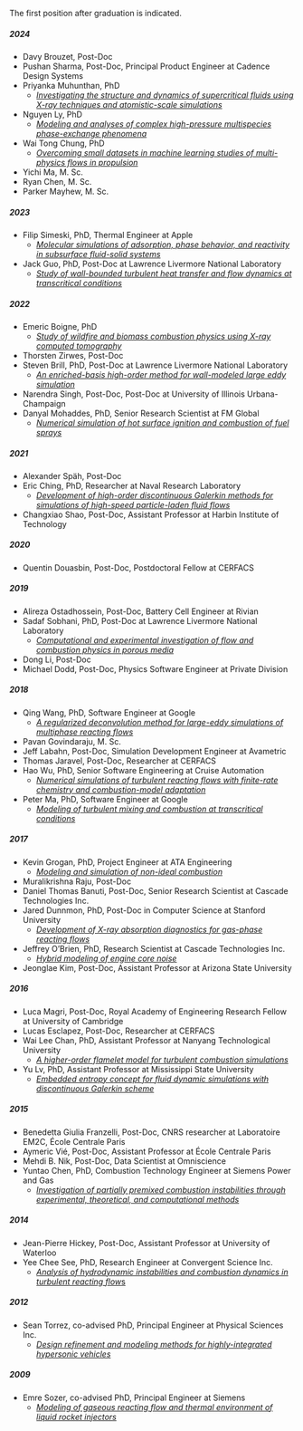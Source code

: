 The first position after graduation is indicated.

##### 2024
- Davy Brouzet, Post-Doc
- Pushan Sharma, Post-Doc, Principal Product Engineer at Cadence Design Systems
- Priyanka Muhunthan, PhD
    - [*Investigating the structure and dynamics of supercritical fluids using X-ray techniques and atomistic-scale simulations*](https://stacks.stanford.edu/file/druid:xv363sj4970/MuhunthanPriyanka_Thesis-augmented.pdf)
- Nguyen Ly, PhD
    - [*Modeling and analyses of complex high-pressure multispecies phase-exchange phenomena*](https://stacks.stanford.edu/file/druid:tc671nm2863/Thesis_NguyenLy_Final-augmented.pdf)
- Wai Tong Chung, PhD
    - [*Overcoming small datasets in machine learning studies of multi-physics flows in propulsion*](https://stacks.stanford.edu/file/druid:xw487vj6602/WTChungPhDDissertation5June2024-augmented.pdf)
- Yichi Ma, M. Sc.
- Ryan Chen, M. Sc.
- Parker Mayhew, M. Sc.

##### 2023
- Filip Simeski, PhD, Thermal Engineer at Apple
    - [*Molecular simulations of adsorption, phase behavior, and reactivity in subsurface fluid-solid systems*](https://stacks.stanford.edu/file/druid:kd116tq5321/Simeski2023_dissertation-augmented.pdf)
- Jack Guo, PhD, Post-Doc at Lawrence Livermore National Laboratory
    - [*Study of wall-bounded turbulent heat transfer and flow dynamics at transcritical conditions*](https://stacks.stanford.edu/file/druid:hr621jr2401/Jack_Guo_thesis_final-augmented.pdf)

##### 2022
- Emeric Boigne, PhD
    - [*Study of wildfire and biomass combustion physics using X-ray computed tomography*](https://stacks.stanford.edu/file/druid:tz501vf4608/EmericThesisFinal%20Submitted-augmented.pdf)
- Thorsten Zirwes, Post-Doc
- Steven Brill, PhD, Post-Doc at Lawrence Livermore National Laboratory
    - [*An enriched-basis high-order method for wall-modeled large eddy simulation*](https://stacks.stanford.edu/file/druid:vg777rr1477/Steven_Thesis_final_no_copy-augmented.pdf)
- Narendra Singh, Post-Doc, Post-Doc at University of Illinois Urbana-Champaign
- Danyal Mohaddes, PhD, Senior Research Scientist at FM Global
    - [*Numerical simulation of hot surface ignition and combustion of fuel sprays*](https://stacks.stanford.edu/file/druid:qd297kf9064/Thesis_MohaddesKhorassani-augmented.pdf)

##### 2021
- Alexander Späh, Post-Doc
- Eric Ching, PhD, Researcher at Naval Research Laboratory
    - [*Development of high-order discontinuous Galerkin methods for simulations of high-speed particle-laden fluid flows*](https://stacks.stanford.edu/file/druid:ph076kk9546/Thesis_final-augmented.pdf)
- Changxiao Shao, Post-Doc, Assistant Professor at Harbin Institute of Technology

##### 2020
- Quentin Douasbin, Post-Doc, Postdoctoral Fellow at CERFACS

##### 2019
- Alireza Ostadhossein, Post-Doc, Battery Cell Engineer at Rivian
- Sadaf Sobhani, PhD, Post-Doc at Lawrence Livermore National Laboratory
    - [*Computational and experimental investigation of flow and combustion physics in porous media*](https://stacks.stanford.edu/file/druid:qr848tv8220/0_SUBMITTED_thesis-pages-deleted-augmented.pdf)
- Dong Li, Post-Doc
- Michael Dodd, Post-Doc, Physics Software Engineer at Private Division

##### 2018
- Qing Wang, PhD, Software Engineer at Google
    - [*A regularized deconvolution method for large-eddy simulations of multiphase reacting flows*](https://stacks.stanford.edu/file/druid:dz339vk1807/main-augmented.pdf)
- Pavan Govindaraju, M. Sc.
- Jeff Labahn, Post-Doc, Simulation Development Engineer at Avametric
- Thomas Jaravel, Post-Doc, Researcher at CERFACS
- Hao Wu, PhD, Senior Software Engineering at Cruise Automation
    - [*Numerical simulations of turbulent reacting flows with finite-rate chemistry and combustion-model adaptation*](https://stacks.stanford.edu/file/druid:xr890dw2735/thesis_final-augmented.pdf)
- Peter Ma, PhD, Software Engineer at Google
    - [*Modeling of turbulent mixing and combustion at transcritical conditions*](https://stacks.stanford.edu/file/druid:xb567kv4007/thesis-augmented.pdf)

##### 2017
- Kevin Grogan, PhD, Project Engineer at ATA Engineering
    - [*Modeling and simulation of non-ideal combustion*](https://stacks.stanford.edu/file/druid:wg011yr4003/Main-augmented.pdf)
- Muralikrishna Raju, Post-Doc
- Daniel Thomas Banuti, Post-Doc, Senior Research Scientist at Cascade Technologies Inc.
- Jared Dunnmon, PhD, Post-Doc in Computer Science at Stanford University
    - [*Development of X-ray absorption diagnostics for gas-phase reacting flows*](https://stacks.stanford.edu/file/druid:fk069hr3117/Sept1SubmissionDunnmonThesis%20-%20Adobe-augmented.pdf)
- Jeffrey O’Brien, PhD, Research Scientist at Cascade Technologies Inc.
    - [*Hybrid modeling of engine core noise*](https://stacks.stanford.edu/file/druid:sv185sh2553/thesis17_OBRIEN_FINAL-augmented.pdf)
- Jeonglae Kim, Post-Doc, Assistant Professor at Arizona State University

##### 2016
- Luca Magri, Post-Doc, Royal Academy of Engineering Research Fellow at University of Cambridge
- Lucas Esclapez, Post-Doc, Researcher at CERFACS
- Wai Lee Chan, PhD, Assistant Professor at Nanyang Technological University
    - [*A higher-order flamelet model for turbulent combustion simulations*](https://deepblue.lib.umich.edu/handle/2027.42/133466)
- Yu Lv, PhD, Assistant Professor at Mississippi State University
    - [*Embedded entropy concept for fluid dynamic simulations with discontinuous Galerkin scheme*](https://stacks.stanford.edu/file/druid:gm681pq2419/thesis_submit-augmented.pdf)

##### 2015
- Benedetta Giulia Franzelli, Post-Doc, CNRS researcher at Laboratoire EM2C, École Centrale Paris
- Aymeric Vié, Post-Doc, Assistant Professor at École Centrale Paris
- Mehdi B. Nik, Post-Doc, Data Scientist at Omniscience
- Yuntao Chen, PhD, Combustion Technology Engineer at Siemens Power and Gas
    - [*Investigation of partially premixed combustion instabilities through experimental, theoretical, and computational methods*](https://deepblue.lib.umich.edu/handle/2027.42/111342)

##### 2014
- Jean-Pierre Hickey, Post-Doc, Assistant Professor at University of Waterloo
- Yee Chee See, PhD, Research Engineer at Convergent Science Inc.
    - [*Analysis of hydrodynamic instabilities and combustion dynamics in turbulent reacting flow*s](https://deepblue.lib.umich.edu/handle/2027.42/107148)

##### 2012
- Sean Torrez, co-advised PhD, Principal Engineer at Physical Sciences Inc.
    - [*Design refinement and modeling methods for highly-integrated hypersonic vehicles*](https://deepblue.lib.umich.edu/handle/2027.42/93832)

##### 2009
- Emre Sozer, co-advised PhD, Principal Engineer at Siemens
    - [*Modeling of gaseous reacting flow and thermal environment of liquid rocket injectors*](https://deepblue.lib.umich.edu/handle/2027.42/77684)